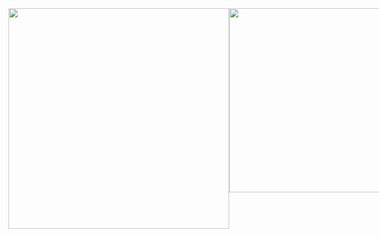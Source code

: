 <div style="display: flex">
<img width='436' src='https://github-readme-stats.vercel.app/api?username=dewslyse&show_icons=true&count_private=true&&include_all_commits=true'>

<img width='364' src='https://github-readme-stats.vercel.app/api/top-langs/?username=dewslyse&langs_count=6&count_private=true&layout=compact'>
</div>
